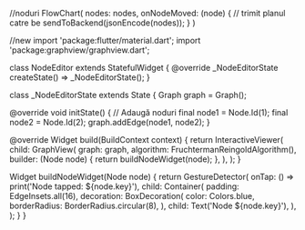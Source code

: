 //noduri
FlowChart(
  nodes: nodes,
  onNodeMoved: (node) {
    // trimit planul catre be
    sendToBackend(jsonEncode(nodes));
  }
)

//new
import 'package:flutter/material.dart';
import 'package:graphview/graphview.dart';

class NodeEditor extends StatefulWidget {
  @override
  _NodeEditorState createState() => _NodeEditorState();
}

class _NodeEditorState extends State<NodeEditor> {
  Graph graph = Graph();
  
  @override
  void initState() {
    // Adaugă noduri
    final node1 = Node.Id(1);
    final node2 = Node.Id(2);
    graph.addEdge(node1, node2);
  }

  @override
  Widget build(BuildContext context) {
    return InteractiveViewer(
      child: GraphView(
        graph: graph,
        algorithm: FruchtermanReingoldAlgorithm(),
        builder: (Node node) {
          return buildNodeWidget(node);
        },
      ),
    );
  }
  
  Widget buildNodeWidget(Node node) {
    return GestureDetector(
      onTap: () => print('Node tapped: ${node.key}'),
      child: Container(
        padding: EdgeInsets.all(16),
        decoration: BoxDecoration(
          color: Colors.blue,
          borderRadius: BorderRadius.circular(8),
        ),
        child: Text('Node ${node.key}'),
      ),
    );
  }
}
